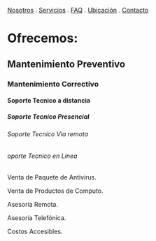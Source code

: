 [Nosotros](./nosotros.md) . [Servicios](./servicios.md) . [FAQ](FAQ.md) . [Ubicación](ubicacion.md) . [Contacto](./contacto.md)

# Ofrecemos:

## Mantenimiento Preventivo

### Mantenimiento Correctivo

#### Soporte Tecnico a distancia 

##### Soporte Tecnico Presencial       

###### Soporte Tecnico Via remota 

###### oporte Tecnico en Linea



Venta de Paquete de Antivirus.

Venta de Productos de Computo.

Asesoría Remota.

Asesoría Telefónica.

Costos Accesibles.
